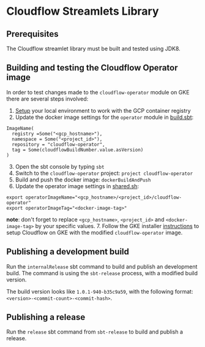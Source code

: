 # Cloudflow Streamlets Library

## Prerequisites

  The Cloudflow streamlet library must be built and tested using JDK8.

## Building and testing the Cloudflow Operator image

In order to test changes made to the `cloudflow-operator` module on GKE there are several steps involved:

1. [Setup](https://cloud.google.com/container-registry/docs/pushing-and-pulling) your local environment to work with the GCP container registry 
2. Update the docker image settings for the `operator` module in [build.sbt](build.sbt):

```
ImageName(
  registry =Some("<gcp_hostname>"),
  namespace = Some("<project_id>"),
  repository = "cloudflow-operator",
  tag = Some(cloudflowBuildNumber.value.asVersion)
)
```

3. Open the sbt console by typing `sbt`
4. Switch to the `cloudflow-operator` project: `project cloudflow-operator`
5. Build and push the docker image: `dockerBuildAndPush`
6. Update the operator image settings in [shared.sh](../installer/common/shared.sh):

```
export operatorImageName="<gcp_hostname>/<project_id>/cloudflow-operator"
export operatorImageTag="<docker-image-tag>"
```

**note**: don't forget to replace `<gcp_hostname>`, `<project_id>` and `<docker-image-tag>` by your specific values. 
7. Follow the GKE installer [instructions](../installer/README.md) to setup Cloudflow on GKE with the modified `cloudflow-operator` image.

## Publishing a development build

Run the `internalRelease` sbt command to build and publish an development build.
The command is using the `sbt-release` process, with a modified build version.

The build version looks like `1.0.1-940-b35c9a59`, with the following format: `<version>-<commit-count>-<commit-hash>`.

## Publishing a release

Run the `release` sbt command from `sbt-release` to build and publish a release.
